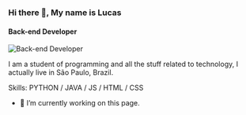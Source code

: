 ### Hi there 👋, My name is Lucas
#### Back-end Developer
![Back-end Developer](https://www.incimages.com/uploaded_files/image/1920x1080/software-computer-code-1940x900_35196.jpg)

I am a student of programming and all the stuff related to technology, I actually live in São Paulo, Brazil.

Skills: PYTHON  / JAVA / JS / HTML / CSS

- 🔭 I’m currently working on this page. 

